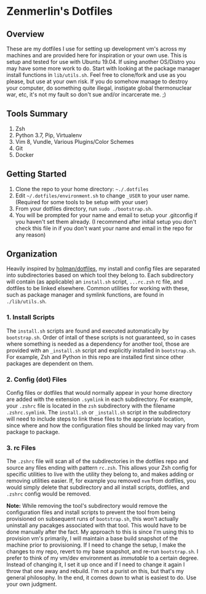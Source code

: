 # Zenmerlin's Dotfiles
## Overview
These are my dotfiles I use for setting up development vm's across my machines
and are provided here for inspiration or your own use. This is setup and tested
for use with Ubuntu 19.04. If using another OS/Distro you may have some more
work to do. Start with looking at the package manager install functions in
`lib/utils.sh`. Feel free to clone/fork and use as you please, but use at your
own risk. If you do somehow manage to destroy your computer, do something quite
illegal, instigate global thermonuclear war, etc, it's not my fault so don't sue
and/or incarcerate me. ;)

## Tools Summary
1. Zsh
2. Python 3.7, Pip, Virtualenv
3. Vim 8, Vundle, Various Plugins/Color Schemes
4. Git
5. Docker

## Getting Started
1. Clone the repo to your home directory: `~./.dotfiles`
2. Edit `~/.dotfiles/environment.sh` to change `_USER` to your user name.
   (Required for some tools to be setup with your user)
3. From your dotfiles directory, run `sudo ./bootstrap.sh`.
4. You will be prompted for your name and email to setup your .gitconfig if you
   haven't set them already. (I recommend after initial setup you don't check
   this file in if you don't want your name and email in the repo for any
   reason)

## Organization
Heavily inspired by
[holman/dotfiles](http://zachholman.com/2010/08/dotfiles-are-meant-to-be-forked/),
my install and config files are separated into subdirectories based on which
tool they belong to. Each subdirectory will contain (as applicable) an
`install.sh` script, `...rc.zsh` rc file, and dotfiles to be linked elsewhere.
Common utilities for working with these, such as package manager and symlink
functions, are found in `./lib/utils.sh`.

### 1. Install Scripts

The `install.sh` scripts are found and executed automatically by `bootstrap.sh`.
Order of intall of these scripts is not guaranteed, so in cases where something
is needed as a dependency for another tool, those are provided with an
`_install.sh` script and explicitly installed in `bootstrap.sh`. For example,
Zsh and Python in this repo are installed first since other packages are
dependent on them. 

### 2. Config (dot) Files

Config files or dotfiles that would normally appear in your home directory are
added with the extension `.symlink` in each subdirectory. For example, your
`.zshrc` file is located in the `zsh` subdirectory with the filename
`.zshrc.symlink`. The `install.sh` or `_install.sh` script in the subdirectory
will need to include steps to link these files to the appropriate location,
since where and how the configuration files should be linked may vary from
package to package.

### 3. rc Files

The `.zshrc` file will scan all of the subdirectories in the dotfiles repo and
source any files ending with pattern `rc.zsh`. This allows your Zsh config for
specific utilities to live with the utility they belong to, and makes adding or
removing utilities easier. If, for example you removed `nvm` from dotfiles, you
would simply delete that subdirectory and all install scripts, dotfiles, and
`.zshrc` config would be removed.

**Note:** While removing the tool's subdirectory would remove the configuration
files and install scripts to prevent the tool from being provisioned on
subsequent runs of `bootstrap.sh`, this won't actually uninstall any pacakges
associated with that tool. This would have to be done manually after the fact.
My approach to this is since I'm using this to provision vm's primarily, I will
maintain a base build snapshot of the machine prior to provisioning. If I need
to change the setup, I make the changes to my repo, revert to my base snapshot,
and re-run `bootstrap.sh`. I prefer to think of my vm/dev environment as
*immutable* to a certain degree. Instead of changing it, I set it up once and if
I need to change it again I throw that one away and rebuild. I'm not a purist on
this, but that's my general philosophy. In the end, it comes down to what is
easiest to do. Use your own judgment.
